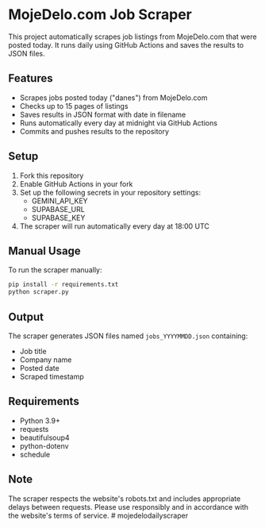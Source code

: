 # MojeDelo.com Job Scraper

This project automatically scrapes job listings from MojeDelo.com that were posted today. It runs daily using GitHub Actions and saves the results to JSON files.

## Features

- Scrapes jobs posted today ("danes") from MojeDelo.com
- Checks up to 15 pages of listings
- Saves results in JSON format with date in filename
- Runs automatically every day at midnight via GitHub Actions
- Commits and pushes results to the repository

## Setup

1. Fork this repository
2. Enable GitHub Actions in your fork
3. Set up the following secrets in your repository settings:
   - GEMINI_API_KEY
   - SUPABASE_URL
   - SUPABASE_KEY
4. The scraper will run automatically every day at 18:00 UTC

## Manual Usage

To run the scraper manually:

```bash
pip install -r requirements.txt
python scraper.py
```

## Output

The scraper generates JSON files named `jobs_YYYYMMDD.json` containing:
- Job title
- Company name
- Posted date
- Scraped timestamp

## Requirements

- Python 3.9+
- requests
- beautifulsoup4
- python-dotenv
- schedule

## Note

The scraper respects the website's robots.txt and includes appropriate delays between requests. Please use responsibly and in accordance with the website's terms of service. # mojedelodailyscraper
